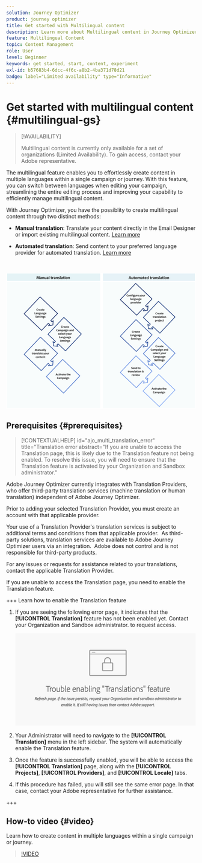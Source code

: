 ```yaml
---
solution: Journey Optimizer
product: journey optimizer
title: Get started with Multilingual content
description: Learn more about Multilingual content in Journey Optimizer
feature: Multilingual Content
topic: Content Management
role: User
level: Beginner
keywords: get started, start, content, experiment
exl-id: b57683b4-6dcc-4f6c-a8b2-4ba371d78d21
badge: label="Limited availability" type="Informative"
---
```

# Get started with multilingual content {#multilingual-gs}

>[!AVAILABILITY]
>
>Multilingual content is currently only available for a set of organizations (Limited Availability). To gain access, contact your Adobe representative.

The multilingual feature enables you to effortlessly create content in multiple languages within a single campaign or journey. With this feature, you can switch between languages when editing your campaign, streamlining the entire editing process and improving your capability to efficiently manage multilingual content.

With Journey Optimizer, you have the possiblity to create multilingual content through two distinct methods:

* **Manual translation**: Translate your content directly in the Email Designer or import existing multilingual content. [Learn more](multilingual-manual.md)

* **Automated translation**: Send content to your preferred language provider for automated translation. [Learn more](multilingual-automated.md)

</br>

![](assets/translation_schema.png)

## Prerequisites {#prerequisites}

>[!CONTEXTUALHELP]
>id="ajo_multi_translation_error"
>title="Translation error
>abstract="If you are unable to access the Translation page, this is likely due to the Translation feature not being enabled. To resolve this issue, you will need to ensure that the Translation feature is activated by your Organization and Sandbox administrator."

Adobe Journey Optimizer currently integrates with Translation Providers, who offer third-party translation services (machine translation or human translation) independent of Adobe Journey Optimizer.

Prior to adding your selected Translation Provider, you must create an account with that applicable provider.

Your use of a Translation Provider's translation services is subject to additional terms and conditions from that applicable provider.  As third-party solutions, translation services are available to Adobe Journey Optimizer users via an integration.  Adobe does not control and is not responsible for third-party products. 

For any issues or requests for assistance related to your translations, contact the applicable Translation Provider.

If you are unable to access the Translation page, you need to enable the Translation feature.

+++ Learn how to enable the Translation feature

1. If you are seeing the following error page, it indicates that the **[!UICONTROL Translation]** feature has not been enabled yet. Contact your Organization and Sandbox administrator. to request access.

    ![](assets/multi-troubleshoot.png)

1. Your Administrator will need to navigate to the **[!UICONTROL Translation]** menu in the left sidebar. The system will automatically enable the Translation feature.

1. Once the feature is successfully enabled, you will be able to access the **[!UICONTROL Translation]** page, along with the **[!UICONTROL Projects]**, **[!UICONTROL Providers]**, and **[!UICONTROL Locale]** tabs.

1. If this procedure has failed, you will still see the same error page. In that case, contact your Adobe representative for further assistance.

+++

## How-to video {#video}

Learn how to create content in multiple languages within a single campaign or journey. 

>[!VIDEO](https://video.tv.adobe.com/v/3430921/)
